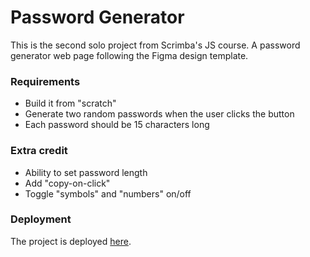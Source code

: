 # Password Generator

This is the second solo project from Scrimba's JS course. A password generator web page following the Figma design template.

### Requirements
* Build it from "scratch"
* Generate two random passwords when the user clicks the button
* Each password should be 15 characters long


### Extra credit
* Ability to set password length
* Add "copy-on-click"
* Toggle "symbols" and "numbers" on/off 


### Deployment
The project is deployed [here](https://capt-fluffy-bug.github.io/password-generator/).